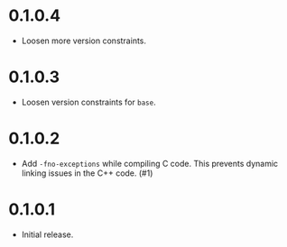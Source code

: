 0.1.0.4
=======

-   Loosen more version constraints.

0.1.0.3
=======

-   Loosen version constraints for `base`.

0.1.0.2
=======

-   Add `-fno-exceptions` while compiling C code. This prevents dynamic linking
    issues in the C++ code. (#1)

0.1.0.1
=======

-   Initial release.
